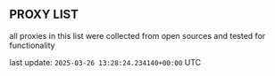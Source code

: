 ## PROXY LIST

all proxies in this list were collected from open sources and tested for functionality

last update: `2025-03-26 13:28:24.234140+00:00` UTC